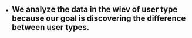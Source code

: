 - We analyze the data in the wiev of user type because our goal is discovering the difference between user types.
  - 
